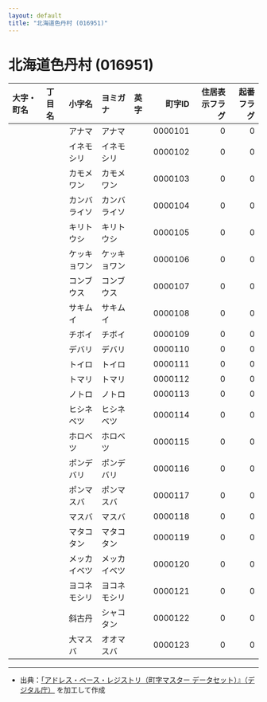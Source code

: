 ```yaml
---
layout: default
title: "北海道色丹村 (016951)"
---
```


# 北海道色丹村 (016951)

| 大字・町名 | 丁目名 | 小字名 | ヨミガナ | 英字 | 町字ID | 住居表示フラグ | 起番フラグ |
|:--------|:------|:------|:-----------------|:---------------------|--------:|----------:|--------:|
|  |  | アナマ | アナマ |  | 0000101 | 0 | 0 |
|  |  | イネモシリ | イネモシリ |  | 0000102 | 0 | 0 |
|  |  | カモメワン | カモメワン |  | 0000103 | 0 | 0 |
|  |  | カンバライソ | カンバライソ |  | 0000104 | 0 | 0 |
|  |  | キリトウシ | キリトウシ |  | 0000105 | 0 | 0 |
|  |  | ケッキョワン | ケッキョワン |  | 0000106 | 0 | 0 |
|  |  | コンブウス | コンブウス |  | 0000107 | 0 | 0 |
|  |  | サキムイ | サキムイ |  | 0000108 | 0 | 0 |
|  |  | チボイ | チボイ |  | 0000109 | 0 | 0 |
|  |  | デバリ | デバリ |  | 0000110 | 0 | 0 |
|  |  | トイロ | トイロ |  | 0000111 | 0 | 0 |
|  |  | トマリ | トマリ |  | 0000112 | 0 | 0 |
|  |  | ノトロ | ノトロ |  | 0000113 | 0 | 0 |
|  |  | ヒシネベツ | ヒシネベツ |  | 0000114 | 0 | 0 |
|  |  | ホロベツ | ホロベツ |  | 0000115 | 0 | 0 |
|  |  | ポンデバリ | ポンデバリ |  | 0000116 | 0 | 0 |
|  |  | ポンマスバ | ポンマスバ |  | 0000117 | 0 | 0 |
|  |  | マスバ | マスバ |  | 0000118 | 0 | 0 |
|  |  | マタコタン | マタコタン |  | 0000119 | 0 | 0 |
|  |  | メッカイベツ | メッカイベツ |  | 0000120 | 0 | 0 |
|  |  | ヨコネモシリ | ヨコネモシリ |  | 0000121 | 0 | 0 |
|  |  | 斜古丹 | シャコタン |  | 0000122 | 0 | 0 |
|  |  | 大マスバ | オオマスバ |  | 0000123 | 0 | 0 |

---

- 出典：[「アドレス・ベース・レジストリ（町字マスター データセット）』（デジタル庁）](https://www.digital.go.jp/policies/base_registry_address/) を加工して作成